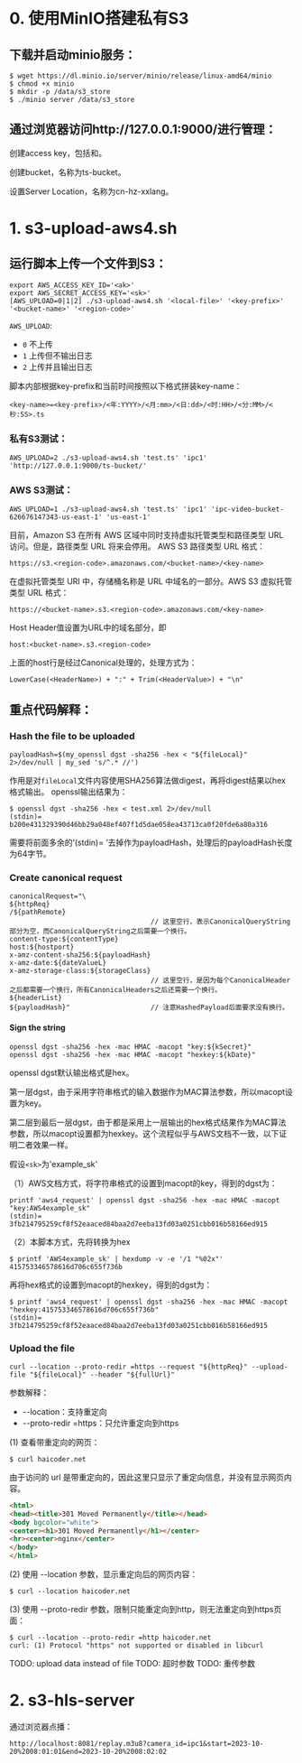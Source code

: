 # 0. 使用MinIO搭建私有S3
## 下载并启动minio服务：
```shell
$ wget https://dl.minio.io/server/minio/release/linux-amd64/minio
$ chmod +x minio
$ mkdir -p /data/s3_store
$ ./minio server /data/s3_store
```

## 通过浏览器访问http://127.0.0.1:9000/进行管理：
创建access key，包括<ak>和<sk>。

创建bucket，名称为ts-bucket。

设置Server Location，名称为cn-hz-xxlang。


# 1. s3-upload-aws4.sh
## 运行脚本上传一个文件到S3：
```shell
export AWS_ACCESS_KEY_ID='<ak>'
export AWS_SECRET_ACCESS_KEY='<sk>'
[AWS_UPLOAD=0|1|2] ./s3-upload-aws4.sh '<local-file>' '<key-prefix>' '<bucket-name>' '<region-code>'
```
`AWS_UPLOAD`:

* `0` 不上传
* `1` 上传但不输出日志
* `2` 上传并且输出日志

脚本内部根据key-prefix和当前时间按照以下格式拼装key-name：
```shell
<key-name>=<key-prefix>/<年:YYYY>/<月:mm>/<日:dd>/<时:HH>/<分:MM>/<秒:SS>.ts
```

### 私有S3测试：
```shell
AWS_UPLOAD=2 ./s3-upload-aws4.sh 'test.ts' 'ipc1' 'http://127.0.0.1:9000/ts-bucket/'
```

### AWS S3测试：
```shell
AWS_UPLOAD=1 ./s3-upload-aws4.sh 'test.ts' 'ipc1' 'ipc-video-bucket-626676147343-us-east-1' 'us-east-1'
```
目前，Amazon S3 在所有 AWS 区域中同时支持虚拟托管类型和路径类型 URL 访问。但是，路径类型 URL 将来会停用。
AWS S3 路径类型 URL 格式：
```shell
https://s3.<region-code>.amazonaws.com/<bucket-name>/<key-name>
```
在虚拟托管类型 URI 中，存储桶名称是 URL 中域名的一部分。AWS S3 虚拟托管类型 URL 格式：
```shell
https://<bucket-name>.s3.<region-code>.amazonaws.com/<key-name>
```
Host Header值设置为URL中的域名部分，即
```shell
host:<bucket-name>.s3.<region-code>
```
上面的host行是经过Canonical处理的，处理方式为：
```shell
LowerCase(<HeaderName>) + ":" + Trim(<HeaderValue>) + "\n"
```

## 重点代码解释：
### Hash the file to be uploaded
```shell
payloadHash=$(my_openssl dgst -sha256 -hex < "${fileLocal}" 2>/dev/null | my_sed 's/^.* //')
```
作用是对`fileLocal`文件内容使用SHA256算法做digest，再将digest结果以hex格式输出。
openssl输出结果为：
```shell
$ openssl dgst -sha256 -hex < test.xml 2>/dev/null
(stdin)= b200e431329390d46bb29a048ef407f1d5dae058ea43713ca0f20fde6a80a316
```
需要将前面多余的‘(stdin)= ’去掉作为payloadHash，处理后的payloadHash长度为64字节。

### Create canonical request
```shell
canonicalRequest="\
${httpReq}
/${pathRemote}
                                   // 这里空行，表示CanonicalQueryString部分为空，而CanonicalQueryString之后需要一个换行。
content-type:${contentType}
host:${hostport}
x-amz-content-sha256:${payloadHash}
x-amz-date:${dateValueL}
x-amz-storage-class:${storageClass}
                                   // 这里空行，是因为每个CanonicalHeader之后都需要一个换行，所有CanonicalHeaders之后还需要一个换行。
${headerList}
${payloadHash}"                    // 注意HashedPayload后面要求没有换行。
```

#### Sign the string
```shell
openssl dgst -sha256 -hex -mac HMAC -macopt "key:${kSecret}"
openssl dgst -sha256 -hex -mac HMAC -macopt "hexkey:${kDate}"
```

openssl dgst默认输出格式是hex。

第一层dgst，由于采用字符串格式的输入数据作为MAC算法参数，所以macopt设置为key。

第二层到最后一层dgst，由于都是采用上一层输出的hex格式结果作为MAC算法参数，所以macopt设置都为hexkey。这个流程似乎与AWS文档不一致，以下证明二者效果一样。

假设`<sk>`为'example_sk'

（1）AWS文档方式，将字符串格式的<sk>设置到macopt的key，得到的dgst为：
```shell
printf 'aws4_request' | openssl dgst -sha256 -hex -mac HMAC -macopt "key:AWS4example_sk"
(stdin)= 3fb214795259cf8f52eaaced84baa2d7eeba13fd03a0251cbb016b58166ed915
```

（2）本脚本方式，先将<sk>转换为hex
```shell
$ printf 'AWS4example_sk' | hexdump -v -e '/1 "%02x"'
415753346578616d706c655f736b
```
再将hex格式的<sk>设置到macopt的hexkey，得到的dgst为：
```shell
$ printf 'aws4_request' | openssl dgst -sha256 -hex -mac HMAC -macopt "hexkey:415753346578616d706c655f736b"
(stdin)= 3fb214795259cf8f52eaaced84baa2d7eeba13fd03a0251cbb016b58166ed915
```

### Upload the file
```shell
curl --location --proto-redir =https --request "${httpReq}" --upload-file "${fileLocal}" --header "${fullUrl}"
```
参数解释：
* --location：支持重定向
* --proto-redir =https：只允许重定向到https

(1) 查看带重定向的网页：
```shell
$ curl haicoder.net
```
由于访问的 url 是带重定向的，因此这里只显示了重定向信息，并没有显示网页内容。
```html
<html>
<head><title>301 Moved Permanently</title></head>
<body bgcolor="white">
<center><h1>301 Moved Permanently</h1></center>
<hr><center>nginx</center>
</body>
</html>
```
(2) 使用 --location 参数，显示重定向后的网页内容：
```shell
$ curl --location haicoder.net
```
(3) 使用 --proto-redir 参数，限制只能重定向到http，则无法重定向到https页面：
```shell
$ curl --location --proto-redir =http haicoder.net
curl: (1) Protocol "https" not supported or disabled in libcurl
```

TODO: upload data instead of file
TODO: 超时参数
TODO: 重传参数

# 2. s3-hls-server
通过浏览器点播：
```
http://localhost:8081/replay.m3u8?camera_id=ipc1&start=2023-10-20%2008:01:01&end=2023-10-20%2008:02:02
```
